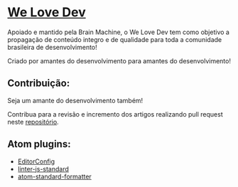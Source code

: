 # [We Love Dev](http://www.welovedev.com.br/)

Apoiado e mantido pela Brain Machine, o We Love Dev tem como objetivo a propagação de conteúdo integro e de qualidade para toda a comunidade brasileira de desenvolvimento!

Criado por amantes do desenvolvimento para amantes do desenvolvimento!

## Contribuição:

Seja um amante do desenvolvimento também!

Contribua para a revisão e incremento dos artigos realizando pull request neste
[repositório](https://github.com/we-love-dev/articles.git).

## Atom plugins:

- [EditorConfig](https://atom.io/packages/editorconfig)
- [linter-js-standard](https://atom.io/packages/linter-js-standard)
- [atom-standard-formatter](https://atom.io/packages/standard-formatter)
